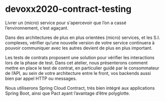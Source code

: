 # devoxx2020-contract-testing

Livrer un (micro) service pour s'apercevoir que l’on a cassé l’environnement, c’est agaçant.

Dans des architectures de plus en plus orientées (micro) services, et les S.I. complexes, vérifier qu’une nouvelle version de votre service continuera à pouvoir communiquer avec les autres devient de plus en plus important. 

Les tests de contrats proposent une solution pour vérifier les interactions lors de la phase de test. 
Dans cet atelier, nous présenterons comment mettre en place le test de contrat, en particulier guidé par le consommateur de l’API, au sein de votre architecture entre le front, vos backends aussi bien par appel HTTP ou messages. 

Nous utiliserons Spring Cloud Contract, très bien intégré aux applications Spring Boot, ainsi que Pact ayant l’avantage d’être polyglotte. 

